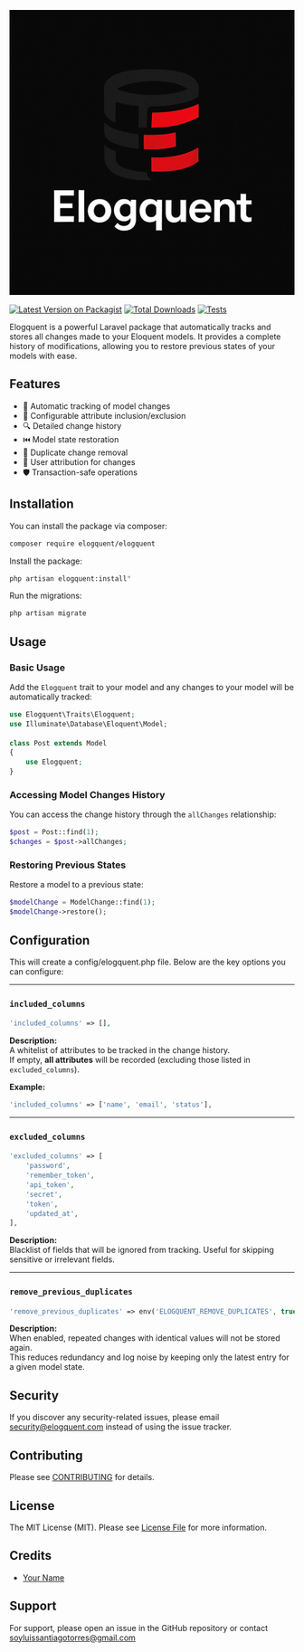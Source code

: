 ![Elogquent](assets/logo.png)

[![Latest Version on Packagist](https://img.shields.io/packagist/v/luissantiago/elogquent.svg?style=flat-square)](https://packagist.org/packages/luissantiago/elogquent)
[![Total Downloads](https://img.shields.io/packagist/dt/luissantiago/elogquent.svg?style=flat-square)](https://packagist.org/packages/luissantiago/elogquent)
[![Tests](https://github.com/luissantiago/elogquent/actions/workflows/run-tests.yml/badge.svg)](https://github.com/luissantiago/elogquent/actions/workflows/run-tests.yml)

Elogquent is a powerful Laravel package that automatically tracks and stores all changes made to your Eloquent models. It provides a complete history of modifications, allowing you to restore previous states of your models with ease.

## Features

- 🔄 Automatic tracking of model changes
- 📝 Configurable attribute inclusion/exclusion
- 🔍 Detailed change history
- ⏮️ Model state restoration
- 🧹 Duplicate change removal
- 👤 User attribution for changes
- 🛡️ Transaction-safe operations

## Installation

You can install the package via composer:

```bash
composer require elogquent/elogquent
```

Install the package:

```bash
php artisan elogquent:install"
```

Run the migrations:

```bash
php artisan migrate
```

## Usage

### Basic Usage

Add the `Elogquent` trait to your model and any changes to your model will be automatically tracked:
```php
use Elogquent\Traits\Elogquent;
use Illuminate\Database\Eloquent\Model;

class Post extends Model
{
    use Elogquent;
}
```

### Accessing Model Changes History

You can access the change history through the `allChanges` relationship:

```php
$post = Post::find(1);
$changes = $post->allChanges;
```

### Restoring Previous States

Restore a model to a previous state:

```php
$modelChange = ModelChange::find(1);
$modelChange->restore();
```


## Configuration

This will create a config/elogquent.php file. Below are the key options you can configure:

---

### `included_columns`

```php
'included_columns' => [],
```

**Description:**  
A whitelist of attributes to be tracked in the change history.  
If empty, **all attributes** will be recorded (excluding those listed in `excluded_columns`).

**Example:**

```php
'included_columns' => ['name', 'email', 'status'],
```
---
### `excluded_columns`
```php
'excluded_columns' => [
    'password',
    'remember_token',
    'api_token',
    'secret',
    'token',
    'updated_at',
],
```

**Description:**  
Blacklist of fields that will be ignored from tracking. Useful for skipping sensitive or irrelevant fields.

---

### `remove_previous_duplicates`

```php
'remove_previous_duplicates' => env('ELOGQUENT_REMOVE_DUPLICATES', true),
```

**Description:**  
When enabled, repeated changes with identical values will not be stored again.  
This reduces redundancy and log noise by keeping only the latest entry for a given model state.




## Security

If you discover any security-related issues, please email security@elogquent.com instead of using the issue tracker.

## Contributing

Please see [CONTRIBUTING](CONTRIBUTING.md) for details.

## License

The MIT License (MIT). Please see [License File](LICENSE.md) for more information.

## Credits

- [Your Name](https://github.com/luissantiago)

## Support

For support, please open an issue in the GitHub repository or contact soyluissantiagotorres@gmail.com
